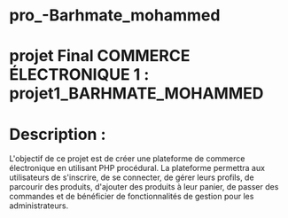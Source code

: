 # pro_-Barhmate_mohammed

# projet Final COMMERCE ÉLECTRONIQUE 1 : projet1_BARHMATE_MOHAMMED

# Description :
L'objectif de ce projet est de créer une plateforme de commerce électronique en utilisant PHP
procédural. La plateforme permettra aux utilisateurs de s'inscrire, de se connecter, de gérer leurs
profils, de parcourir des produits, d'ajouter des produits à leur panier, de passer des commandes et de
bénéficier de fonctionnalités de gestion pour les administrateurs.
